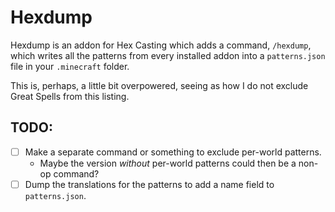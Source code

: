 # Hexdump

Hexdump is an addon for Hex Casting which adds a command, `/hexdump`, which writes all the patterns from every installed addon into a `patterns.json` file in your `.minecraft` folder.

This is, perhaps, a little bit overpowered, seeing as how I do not exclude Great Spells from this listing.

## TODO:
- [ ] Make a separate command or something to exclude per-world patterns.
  - Maybe the version *without* per-world patterns could then be a non-op command?
- [ ] Dump the translations for the patterns to add a name field to `patterns.json`.
